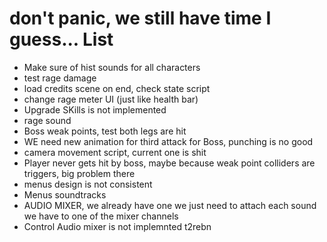 # don't panic, we still have time I guess... List
- Make sure of hist sounds for all characters
- test rage damage
- load credits scene on end, check state script
- change rage meter UI (just like health bar)
- Upgrade SKills is not implemented
- rage sound
- Boss weak points, test both legs are hit
- WE need new animation for third attack for Boss, punching is no good
- camera movement script, current one is shit
- Player never gets hit by boss, maybe because weak point colliders are triggers, big problem there
- menus design is not consistent
- Menus soundtracks
- AUDIO MIXER, we already have one we just need to attach each sound we have to one of the mixer channels
- Control Audio mixer is not implemnted t2rebn
